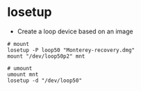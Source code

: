 # losetup

- Create a loop device based on an image

```shell
# mount
losetup -P loop50 "Monterey-recovery.dmg"
mount "/dev/loop50p2" mnt

# umount
umount mnt
losetup -d "/dev/loop50"
```
